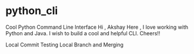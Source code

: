 # python_cli
Cool Python Command Line Interface
Hi , Akshay Here , I love working with Python and Java.
I wish to build a cool and helpful CLI.
Cheers!!

Local Commit
Testing Local Branch and Merging 
